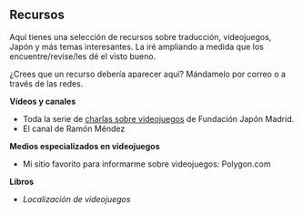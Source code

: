 ## Recursos 

Aquí tienes una selección de recursos sobre traducción, videojuegos, Japón y más temas interesantes. La iré ampliando a medida que los encuentre/revise/les dé el visto bueno.  

¿Crees que un recurso debería aparecer aquí? Mándamelo por correo o a través de las redes.


**Vídeos y canales**
* Toda la serie de [charlas sobre videojuegos](https://www.youtube.com/playlist?list=PLXOewk4vECoB8U-dmGk7_lLDcojV5Ra8K) de Fundación Japón Madrid.
* El canal de Ramón Méndez

**Medios especializados en videojuegos**
* Mi sitio favorito para informarme sobre videojuegos: Polygon.com

**Libros**
* *Localización de videojuegos*